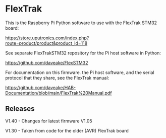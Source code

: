 # FlexTrak

This is the Raspberry Pi Python software to use with the FlexTrak STM32 board:

https://store.uputronics.com/index.php?route=product/product&product_id=118

See separate FlexTrakSTM32 repository for the Pi host software in Python:

https://github.com/daveake/FlexSTM32

For documentation on this firmware. the Pi host software, and the serial protocol that they share, see the FlexTrak manual:

https://github.com/daveake/HAB-Documentation/blob/main/FlexTrak%20Manual.pdf



## Releases

V1.40	-	Changes for latest firmware V1.05

V1.30	-	Taken from code for the older (AVR) FlexTrak board
